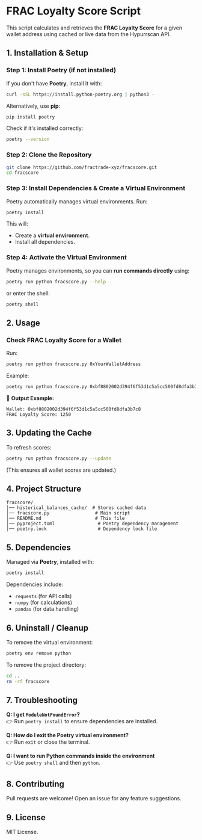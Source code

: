 # FRAC Loyalty Score Script

This script calculates and retrieves the **FRAC Loyalty Score** for a given wallet address using cached or live data from the Hypurrscan API.


## **1. Installation & Setup**
### **Step 1: Install Poetry (if not installed)**
If you don't have **Poetry**, install it with:
```bash
curl -sSL https://install.python-poetry.org | python3 -
```
Alternatively, use **pip**:
```bash
pip install poetry
```
Check if it's installed correctly:
```bash
poetry --version
```

### **Step 2: Clone the Repository**
```bash
git clone https://github.com/fractrade-xyz/fracscore.git
cd fracscore
```

### **Step 3: Install Dependencies & Create a Virtual Environment**
Poetry automatically manages virtual environments. Run:
```bash
poetry install
```
This will:
- Create a **virtual environment**.
- Install all dependencies.

### **Step 4: Activate the Virtual Environment**
Poetry manages environments, so you can **run commands directly** using:
```bash
poetry run python fracscore.py --help
```
or enter the shell:
```bash
poetry shell
```

## **2. Usage**
### **Check FRAC Loyalty Score for a Wallet**
Run:
```bash
poetry run python fracscore.py 0xYourWalletAddress
```
Example:
```bash
poetry run python fracscore.py 0xbf8802002d394f6f53d1c5a5cc500fd8dfa3b7c8
```
📌 **Output Example:**
```
Wallet: 0xbf8802002d394f6f53d1c5a5cc500fd8dfa3b7c8
FRAC Loyalty Score: 1250
```

## **3. Updating the Cache**
To refresh scores:
```bash
poetry run python fracscore.py --update
```
(This ensures all wallet scores are updated.)

## **4. Project Structure**
```
fracscore/
│── historical_balances_cache/  # Stores cached data
│── fracscore.py                 # Main script
│── README.md                    # This file
│── pyproject.toml                # Poetry dependency management
│── poetry.lock                   # Dependency lock file
```

## **5. Dependencies**
Managed via **Poetry**, installed with:
```bash
poetry install
```
Dependencies include:
- `requests` (for API calls)
- `numpy` (for calculations)
- `pandas` (for data handling)

## **6. Uninstall / Cleanup**
To remove the virtual environment:
```bash
poetry env remove python
```
To remove the project directory:
```bash
cd ..
rm -rf fracscore
```

## **7. Troubleshooting**
**Q: I get `ModuleNotFoundError`?**  
👉 Run `poetry install` to ensure dependencies are installed.

**Q: How do I exit the Poetry virtual environment?**  
👉 Run `exit` or close the terminal.

**Q: I want to run Python commands inside the environment**  
👉 Use `poetry shell` and then `python`.

## **8. Contributing**
Pull requests are welcome! Open an issue for any feature suggestions.

## **9. License**
MIT License.

